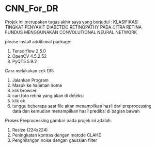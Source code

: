 # CNN_For_DR
Projek ini merupakan tugas akhir saya yang berjudul : KLASIFIKASI TINGKAT PENYAKIT DIABETEIC RETINOPATHY PADA CITRA RETINA FUNDUS MENGGUNAKAN CONVOLUTIONAL NEURAL NETWORK

please install additional package:
1. Tensorflow 2.5.0
2. OpenCV 4.5.2.52	
3. PyQT5 5.9.2


Cara melakukan cek DR:
1. Jalankan Program
2. Masuk ke halaman home
3. klik browser
4. cari foto retina yang akan di deteksi
5. klik ok
6. tunggu beberapa saat file akan menampilkan hasil dari preprocessing data dan kemudian menampilkan hasil prediksi di bagian bawah


Proses Preprocessing gambar pada projek ini adalah:
1. Resize (224x224)
2. Peningkatan kontras dengan metode CLAHE
3. Penghilangan noise dengan gaussian filter

